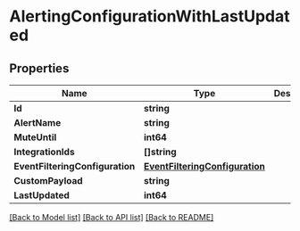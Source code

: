 # AlertingConfigurationWithLastUpdated

## Properties

Name | Type | Description | Notes
------------ | ------------- | ------------- | -------------
**Id** | **string** |  | [optional] 
**AlertName** | **string** |  | 
**MuteUntil** | **int64** |  | [optional] 
**IntegrationIds** | **[]string** |  | 
**EventFilteringConfiguration** | [**EventFilteringConfiguration**](EventFilteringConfiguration.md) |  | 
**CustomPayload** | **string** |  | [optional] 
**LastUpdated** | **int64** |  | [optional] 

[[Back to Model list]](../README.md#documentation-for-models) [[Back to API list]](../README.md#documentation-for-api-endpoints) [[Back to README]](../README.md)


